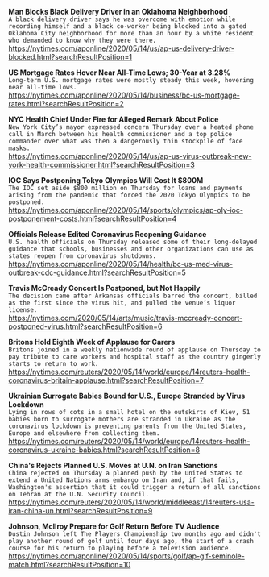 **Man Blocks Black Delivery Driver in an Oklahoma Neighborhood**\
`A black delivery driver says he was overcome with emotion while recording himself and a black co-worker being blocked into a gated Oklahoma City neighborhood for more than an hour by a white resident who demanded to know why they were there.`\
https://nytimes.com/aponline/2020/05/14/us/ap-us-delivery-driver-blocked.html?searchResultPosition=1

**US Mortgage Rates Hover Near All-Time Lows; 30-Year at 3.28%**\
`Long-term U.S. mortgage rates were mostly steady this week, hovering near all-time lows.`\
https://nytimes.com/aponline/2020/05/14/business/bc-us-mortgage-rates.html?searchResultPosition=2

**NYC Health Chief Under Fire for Alleged Remark About Police**\
`New York City’s mayor expressed concern Thursday over a heated phone call in March between his health commissioner and a top police commander over what was then a dangerously thin stockpile of face masks.`\
https://nytimes.com/aponline/2020/05/14/us/ap-us-virus-outbreak-new-york-health-commissioner.html?searchResultPosition=3

**IOC Says Postponing Tokyo Olympics Will Cost It $800M**\
`The IOC set aside $800 million on Thursday for loans and payments arising from the pandemic that forced the 2020 Tokyo Olympics to be postponed.`\
https://nytimes.com/aponline/2020/05/14/sports/olympics/ap-oly-ioc-postponement-costs.html?searchResultPosition=4

**Officials Release Edited Coronavirus Reopening Guidance**\
`U.S. health officials on Thursday released some of their long-delayed guidance that schools, businesses and other organizations can use as states reopen from coronavirus shutdowns.`\
https://nytimes.com/aponline/2020/05/14/health/bc-us-med-virus-outbreak-cdc-guidance.html?searchResultPosition=5

**Travis McCready Concert Is Postponed, but Not Happily**\
`The decision came after Arkansas officials barred the concert, billed as the first since the virus hit, and pulled the venue’s liquor license.`\
https://nytimes.com/2020/05/14/arts/music/travis-mccready-concert-postponed-virus.html?searchResultPosition=6

**Britons Hold Eighth Week of Applause for Carers**\
`Britons joined in a weekly nationwide round of applause on Thursday to pay tribute to care workers and hospital staff as the country gingerly starts to return to work.`\
https://nytimes.com/reuters/2020/05/14/world/europe/14reuters-health-coronavirus-britain-applause.html?searchResultPosition=7

**Ukrainian Surrogate Babies Bound for U.S., Europe Stranded by Virus Lockdown**\
`Lying in rows of cots in a small hotel on the outskirts of Kiev, 51 babies born to surrogate mothers are stranded in Ukraine as the coronavirus lockdown is preventing parents from the United States, Europe and elsewhere from collecting them.`\
https://nytimes.com/reuters/2020/05/14/world/europe/14reuters-health-coronavirus-ukraine-babies.html?searchResultPosition=8

**China's Rejects Planned U.S. Moves at U.N. on Iran Sanctions**\
`China rejected on Thursday a planned push by the United States to extend a United Nations arms embargo on Iran and, if that fails, Washington's assertion that it could trigger a return of all sanctions on Tehran at the U.N. Security Council. `\
https://nytimes.com/reuters/2020/05/14/world/middleeast/14reuters-usa-iran-china-un.html?searchResultPosition=9

**Johnson, McIlroy Prepare for Golf Return Before TV Audience**\
`Dustin Johnson left The Players Championship two months ago and didn't play another round of golf until four days ago, the start of a crash course for his return to playing before a television audience.`\
https://nytimes.com/aponline/2020/05/14/sports/golf/ap-glf-seminole-match.html?searchResultPosition=10

